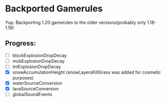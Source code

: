 # Backported Gamerules

Yup. Backporting 1.20 gamerules to the older versions(probably only 1.18-1.19)

## Progress:
- [ ] blockExplosionDropDecay
- [ ] mobExplosionDropDecay
- [ ] tntExplosionDropDecay
- [x] snowAccumulationHeight (snowLayersKillGrass was added for cosmetic purposes)
- [x] waterSourceConversion
- [x] lavaSourceConversion
- [ ] globalSoundEvents 
